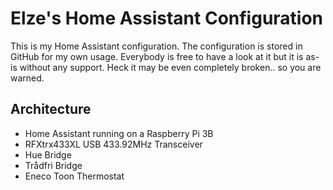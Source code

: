 # Elze's Home Assistant Configuration
This is my Home Assistant configuration. The configuration is stored in GitHub for my own usage. 
Everybody is free to have a look at it but it is as-is without any support. Heck it may be even
completely broken.. so you are warned.

## Architecture
* Home Assistant running on a Raspberry Pi 3B
* RFXtrx433XL USB 433.92MHz Transceiver
* Hue Bridge
* Trådfri Bridge
* Eneco Toon Thermostat


